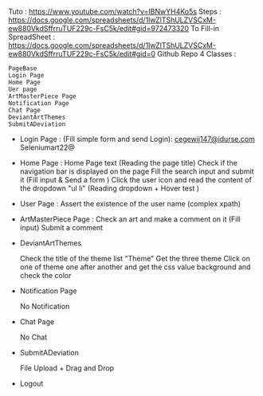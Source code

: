 Tuto  : https://www.youtube.com/watch?v=IBNwYH4Ko5s
Steps : https://docs.google.com/spreadsheets/d/1lwZlTShULZVSCxM-ew880VkdSffrruTUF229c-FsC5k/edit#gid=972473320
To Fill-in SpreadSheet : https://docs.google.com/spreadsheets/d/1lwZlTShULZVSCxM-ew880VkdSffrruTUF229c-FsC5k/edit#gid=0
Github Repo 
4 Classes :
	
	PageBase
	Login Page
	Home Page
	Uer page
	ArtMasterPiece Page
	Notification Page
	Chat Page
	DeviantArtThemes
	SubmitADeviation


- Login Page :
	(Fill simple form and send Login):
		cegewij147@idurse.com
		Seleniumart22@

- Home Page :
	Home Page text (Reading the page title)
	Check if the navigation bar is displayed on the page
	Fill the search input and submit it (Fill input & Send a form )
	Click the user icon and read the content of the dropdown "ul li" (Reading dropdown + Hover test )
	


- User Page :
	Assert the existence of the user name (complex xpath)


- ArtMasterPiece Page :
	Check an art and make a comment on it (Fill input)
	Submit a comment


- DeviantArtThemes

	Check the title of the theme list "Theme"
	Get the three theme
	Click on one of theme one after another and 
	get the css value background and check the color

- Notification Page
	
	No Notification

- Chat Page

	No Chat

- SubmitADeviation
	
	File Upload + Drag and Drop

	
- Logout
